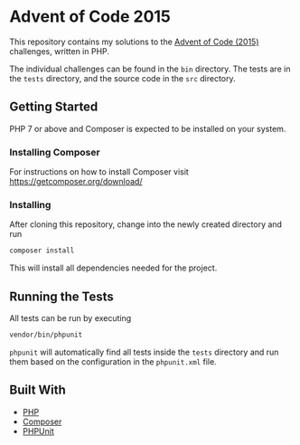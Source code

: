 # Advent of Code 2015

This repository contains my solutions to the [Advent of Code (2015)](https://adventofcode.com/2015) challenges, written in PHP.

The individual challenges can be found in the `bin` directory. The tests are in the `tests` directory, and the source code in the `src` directory.


## Getting Started

PHP 7 or above and Composer is expected to be installed on your system.


### Installing Composer

For instructions on how to install Composer visit https://getcomposer.org/download/


### Installing

After cloning this repository, change into the newly created directory and run

```bash
composer install
```

This will install all dependencies needed for the project.


## Running the Tests

All tests can be run by executing

```bash
vendor/bin/phpunit
```

`phpunit` will automatically find all tests inside the `tests` directory and run them based on the configuration in the `phpunit.xml` file.


## Built With

- [PHP](https://secure.php.net/)
- [Composer](https://getcomposer.org/)
- [PHPUnit](https://phpunit.de/)
